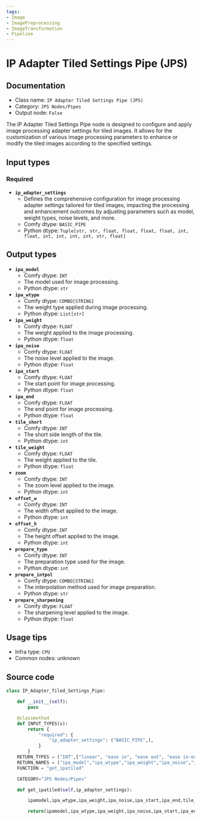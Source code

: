 ```yaml
---
tags:
- Image
- ImagePreprocessing
- ImageTransformation
- Pipeline
---
```


# IP Adapter Tiled Settings Pipe (JPS)
## Documentation
- Class name: `IP Adapter Tiled Settings Pipe (JPS)`
- Category: `JPS Nodes/Pipes`
- Output node: `False`

The IP Adapter Tiled Settings Pipe node is designed to configure and apply image processing adapter settings for tiled images. It allows for the customization of various image processing parameters to enhance or modify the tiled images according to the specified settings.
## Input types
### Required
- **`ip_adapter_settings`**
    - Defines the comprehensive configuration for image processing adapter settings tailored for tiled images, impacting the processing and enhancement outcomes by adjusting parameters such as model, weight types, noise levels, and more.
    - Comfy dtype: `BASIC_PIPE`
    - Python dtype: `Tuple[str, str, float, float, float, float, int, float, int, int, int, int, str, float]`
## Output types
- **`ipa_model`**
    - Comfy dtype: `INT`
    - The model used for image processing.
    - Python dtype: `str`
- **`ipa_wtype`**
    - Comfy dtype: `COMBO[STRING]`
    - The weight type applied during image processing.
    - Python dtype: `List[str]`
- **`ipa_weight`**
    - Comfy dtype: `FLOAT`
    - The weight applied to the image processing.
    - Python dtype: `float`
- **`ipa_noise`**
    - Comfy dtype: `FLOAT`
    - The noise level applied to the image.
    - Python dtype: `float`
- **`ipa_start`**
    - Comfy dtype: `FLOAT`
    - The start point for image processing.
    - Python dtype: `float`
- **`ipa_end`**
    - Comfy dtype: `FLOAT`
    - The end point for image processing.
    - Python dtype: `float`
- **`tile_short`**
    - Comfy dtype: `INT`
    - The short side length of the tile.
    - Python dtype: `int`
- **`tile_weight`**
    - Comfy dtype: `FLOAT`
    - The weight applied to the tile.
    - Python dtype: `float`
- **`zoom`**
    - Comfy dtype: `INT`
    - The zoom level applied to the image.
    - Python dtype: `int`
- **`offset_w`**
    - Comfy dtype: `INT`
    - The width offset applied to the image.
    - Python dtype: `int`
- **`offset_h`**
    - Comfy dtype: `INT`
    - The height offset applied to the image.
    - Python dtype: `int`
- **`prepare_type`**
    - Comfy dtype: `INT`
    - The preparation type used for the image.
    - Python dtype: `int`
- **`prepare_intpol`**
    - Comfy dtype: `COMBO[STRING]`
    - The interpolation method used for image preparation.
    - Python dtype: `str`
- **`prepare_sharpening`**
    - Comfy dtype: `FLOAT`
    - The sharpening level applied to the image.
    - Python dtype: `float`
## Usage tips
- Infra type: `CPU`
- Common nodes: unknown


## Source code
```python
class IP_Adapter_Tiled_Settings_Pipe:

    def __init__(self):
        pass

    @classmethod
    def INPUT_TYPES(s):
        return {
            "required": {
                "ip_adapter_settings": ("BASIC_PIPE",),
            }
        }
    RETURN_TYPES = ("INT",["linear", "ease in", "ease out", "ease in-out", "reverse in-out", "weak input", "weak output", "weak middle", "strong middle"],"FLOAT","FLOAT","FLOAT","FLOAT","INT","FLOAT","INT","INT","INT","INT",["lanczos", "nearest", "bilinear", "bicubic", "area", "nearest-exact"],"FLOAT")
    RETURN_NAMES = ("ipa_model","ipa_wtype","ipa_weight","ipa_noise","ipa_start","ipa_end","tile_short","tile_weight","zoom","offset_w","offset_h","prepare_type","prepare_intpol","prepare_sharpening")
    FUNCTION = "get_ipatiled"

    CATEGORY="JPS Nodes/Pipes"

    def get_ipatiled(self,ip_adapter_settings):

        ipamodel,ipa_wtype,ipa_weight,ipa_noise,ipa_start,ipa_end,tile_short,tile_weight,zoom,offset_w,offset_h,preparetype,prepare_intpol,prepare_sharpening = ip_adapter_settings

        return(ipamodel,ipa_wtype,ipa_weight,ipa_noise,ipa_start,ipa_end,tile_short,tile_weight,zoom,offset_w,offset_h,preparetype,prepare_intpol,prepare_sharpening)

```
